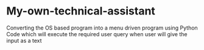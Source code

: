 # My-own-technical-assistant
Converting the OS based program into a menu driven program using Python Code which will execute the required user query when user will give the input as a text
